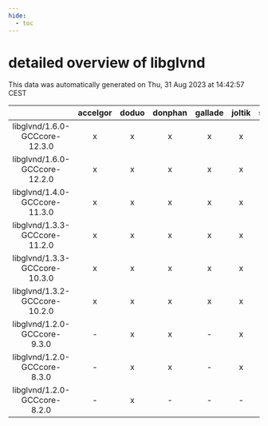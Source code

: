```yaml
---
hide:
  - toc
---
```


detailed overview of libglvnd
=============================


This data was automatically generated on Thu, 31 Aug 2023 at 14:42:57 CEST  

| |accelgor|doduo|donphan|gallade|joltik|skitty|swalot|victini|
| :---: | :---: | :---: | :---: | :---: | :---: | :---: | :---: | :---: |
|libglvnd/1.6.0-GCCcore-12.3.0|x|x|x|x|x|x|x|x|
|libglvnd/1.6.0-GCCcore-12.2.0|x|x|x|x|x|x|x|x|
|libglvnd/1.4.0-GCCcore-11.3.0|x|x|x|x|x|x|x|x|
|libglvnd/1.3.3-GCCcore-11.2.0|x|x|x|x|x|x|x|x|
|libglvnd/1.3.3-GCCcore-10.3.0|x|x|x|x|x|x|x|x|
|libglvnd/1.3.2-GCCcore-10.2.0|x|x|x|x|x|x|x|x|
|libglvnd/1.2.0-GCCcore-9.3.0|-|x|x|-|x|x|x|x|
|libglvnd/1.2.0-GCCcore-8.3.0|-|x|x|-|x|x|-|x|
|libglvnd/1.2.0-GCCcore-8.2.0|-|x|-|-|-|-|x|-|
